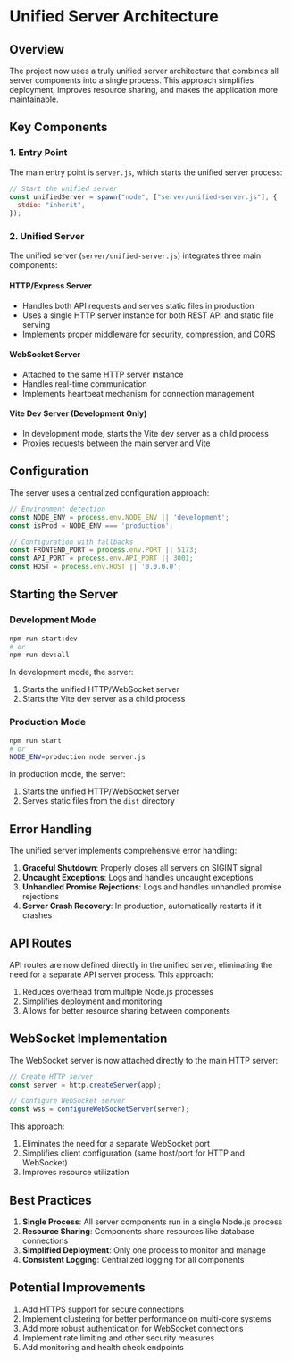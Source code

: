 # Unified Server Architecture

## Overview

The project now uses a truly unified server architecture that combines all server components into a single process. This approach simplifies deployment, improves resource sharing, and makes the application more maintainable.

## Key Components

### 1. Entry Point

The main entry point is `server.js`, which starts the unified server process:

```javascript
// Start the unified server
const unifiedServer = spawn("node", ["server/unified-server.js"], {
  stdio: "inherit",
});
```

### 2. Unified Server

The unified server (`server/unified-server.js`) integrates three main components:

#### HTTP/Express Server
- Handles both API requests and serves static files in production
- Uses a single HTTP server instance for both REST API and static file serving
- Implements proper middleware for security, compression, and CORS

#### WebSocket Server
- Attached to the same HTTP server instance
- Handles real-time communication
- Implements heartbeat mechanism for connection management

#### Vite Dev Server (Development Only)
- In development mode, starts the Vite dev server as a child process
- Proxies requests between the main server and Vite

## Configuration

The server uses a centralized configuration approach:

```javascript
// Environment detection
const NODE_ENV = process.env.NODE_ENV || 'development';
const isProd = NODE_ENV === 'production';

// Configuration with fallbacks
const FRONTEND_PORT = process.env.PORT || 5173;
const API_PORT = process.env.API_PORT || 3001;
const HOST = process.env.HOST || '0.0.0.0';
```

## Starting the Server

### Development Mode

```bash
npm run start:dev
# or
npm run dev:all
```

In development mode, the server:
1. Starts the unified HTTP/WebSocket server
2. Starts the Vite dev server as a child process

### Production Mode

```bash
npm run start
# or
NODE_ENV=production node server.js
```

In production mode, the server:
1. Starts the unified HTTP/WebSocket server
2. Serves static files from the `dist` directory

## Error Handling

The unified server implements comprehensive error handling:

1. **Graceful Shutdown**: Properly closes all servers on SIGINT signal
2. **Uncaught Exceptions**: Logs and handles uncaught exceptions
3. **Unhandled Promise Rejections**: Logs and handles unhandled promise rejections
4. **Server Crash Recovery**: In production, automatically restarts if it crashes

## API Routes

API routes are now defined directly in the unified server, eliminating the need for a separate API server process. This approach:

1. Reduces overhead from multiple Node.js processes
2. Simplifies deployment and monitoring
3. Allows for better resource sharing between components

## WebSocket Implementation

The WebSocket server is now attached directly to the main HTTP server:

```javascript
// Create HTTP server
const server = http.createServer(app);

// Configure WebSocket server
const wss = configureWebSocketServer(server);
```

This approach:
1. Eliminates the need for a separate WebSocket port
2. Simplifies client configuration (same host/port for HTTP and WebSocket)
3. Improves resource utilization

## Best Practices

1. **Single Process**: All server components run in a single Node.js process
2. **Resource Sharing**: Components share resources like database connections
3. **Simplified Deployment**: Only one process to monitor and manage
4. **Consistent Logging**: Centralized logging for all components

## Potential Improvements

1. Add HTTPS support for secure connections
2. Implement clustering for better performance on multi-core systems
3. Add more robust authentication for WebSocket connections
4. Implement rate limiting and other security measures
5. Add monitoring and health check endpoints
